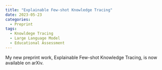 ```yaml
---
title: "Explainable Few-shot Knowledge Tracing"
date: 2023-05-23
categories:
  - Preprint
tags:
  - Knowldege Tracing
  - Large Language Model
  - Educational Assessment
---
```


My new preprint work, Explainable Few-shot Knowledge Tracing, is now available on arXiv.